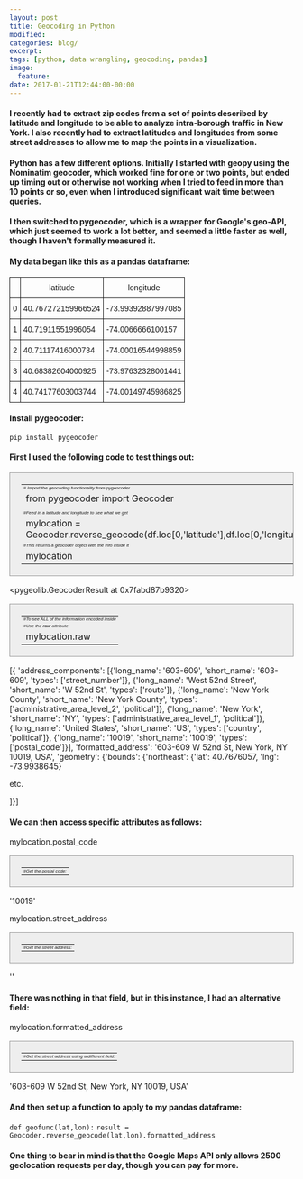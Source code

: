 ```yaml
---
layout: post
title: Geocoding in Python
modified:
categories: blog/
excerpt:
tags: [python, data wrangling, geocoding, pandas]
image:
  feature:
date: 2017-01-21T12:44:00-00:00
---
```

<style>
  .mytable 
  {
  background-color: #eee;
  border: 1px solid #999;
  display: block;
  padding: 20px;
  }
  .mytable .comment {
    padding-right: 30px 
    background-color: #ffccff;
    font-family: Arial,Courier,sans-serif;
    font-style: italic;
    font-color: yellow;
    font-size: 8; }
  .mytable .code {
    padding-right: 10px 
    background-color: #ffccff;
    font-family:Consolas,Monaco,Liberation Mono,DejaVu Sans Mono,Bitstream Vera Sans Mono;
    font-weight: bold;
    font-style: italic;
    font-color: black;
    font-size: 18; }
</style>


#### I recently had to extract zip codes from a set of points described by latitude and longitude to be able to analyze intra-borough traffic in New York. I also recently had to extract latitudes and longitudes from some street addresses to allow me to map the points in a visualization.


#### Python has a few different options. Initially I started with geopy using the Nominatim geocoder, which worked fine for one or two points, but ended up timing out or otherwise not working when I tried to feed in more than 10 points or so, even when I introduced significant wait time between queries.

#### I then switched to pygeocoder, which is a wrapper for Google's geo-API, which just seemed to work a lot better, and seemed a little faster as well, though I haven't formally measured it.

#### My data began like this as a pandas dataframe:

<style type="text/css">
.tg  {border-collapse:collapse;border-spacing:0;}
.tg td{font-family:Arial, sans-serif;font-size:14px;padding:10px 5px;border-style:solid;border-width:1px;overflow:hidden;word-break:normal;}
.tg th{font-family:Arial, sans-serif;font-size:14px;font-weight:normal;padding:10px 5px;border-style:solid;border-width:1px;overflow:hidden;word-break:normal;}
.tg .tg-yw4l{vertical-align:top}
</style>
<table class="tg">
  <tr>
    <th class="tg-yw4l"></th>
    <th class="tg-yw4l">latitude</th>
    <th class="tg-yw4l">longitude</th>
  </tr>
  <tr>
    <td class="tg-yw4l">0</td>
    <td class="tg-yw4l">40.767272159966524</td>
    <td class="tg-yw4l">-73.99392887997085</td>
  </tr>
  <tr>
    <td class="tg-yw4l">1</td>
    <td class="tg-yw4l">40.71911551996054</td>
    <td class="tg-yw4l">-74.0066666100157</td>
  </tr>
  <tr>
    <td class="tg-yw4l">2</td>
    <td class="tg-yw4l">40.71117416000734</td>
    <td class="tg-yw4l">-74.00016544998859</td>
  </tr>
  <tr>
    <td class="tg-yw4l">3</td>
    <td class="tg-yw4l">40.68382604000925</td>
    <td class="tg-yw4l">-73.97632328001441</td>
  </tr>
  <tr>
    <td class="tg-yw4l">4</td>
    <td class="tg-yw4l">40.74177603003744</td>
    <td class="tg-yw4l">-74.00149745986825</td>
  </tr>
</table>

#### Install pygeocoder:

`pip install pygeocoder`

#### First I used the following code to test things out:

<table class="mytable">
<tr> <td class="comment"># Import the geocoding functionality from pygeocoder</td> </tr>
<tr> <td>from pygeocoder import Geocoder</td> </tr>
<tr><td></td></tr>
<tr> <td class="comment">#Feed in a latitude and longitude to see what we get</td> </tr>
<tr><td>mylocation = Geocoder.reverse_geocode(df.loc[0,'latitude'],df.loc[0,'longitude']</td></tr>
<tr></tr>
<tr> <td class="comment">#This returns a geocoder object with the info inside it</td> </tr>
<tr> <td>mylocation</td> </tr>
</table>

<pygeolib.GeocoderResult at 0x7fabd87b9320>

<table class="mytable">
<tr> <td class="comment">#To see ALL of the information encoded inside</td> </tr>
<tr> <td class="comment">#Use the <strong>raw</strong> attribute</td> </tr>
<tr> <td>mylocation.raw</td> </tr>
</table>

[{
    'address_components': [{'long_name': '603-609',
    'short_name': '603-609',
    'types': ['street_number']},
   {'long_name': 'West 52nd Street',
    'short_name': 'W 52nd St',
    'types': ['route']},
   {'long_name': 'New York County',
    'short_name': 'New York County',
    'types': ['administrative_area_level_2', 'political']},
   {'long_name': 'New York',
    'short_name': 'NY',
    'types': ['administrative_area_level_1', 'political']},
   {'long_name': 'United States',
    'short_name': 'US',
    'types': ['country', 'political']},
   {'long_name': '10019', 'short_name': '10019', 'types': ['postal_code']}],
  'formatted_address': '603-609 W 52nd St, New York, NY 10019, USA',
  'geometry': {'bounds': {'northeast': {'lat': 40.7676057, 'lng': -73.9938645}
  
  etc.
  
  ]}]

#### We can then access specific attributes as follows:

<table class="mytable">
<tr> <td class="comment">#Get the postal code:</td> </tr>
<tr>mylocation.postal_code</tr>
</table>

'10019'

<table class="mytable">
<tr> <td class="comment">#Get the street address:</td> </tr>
<tr>mylocation.street_address</tr>
</table>

''

#### There was nothing in that field, but in this instance, I had an alternative field:

<table class="mytable">
<tr> <td class="comment">#Get the street address using a different field:</td> </tr>
<tr>mylocation.formatted_address</tr>
</table>

'603-609 W 52nd St, New York, NY 10019, USA'

#### And then set up a function to apply to my pandas dataframe:

`def geofunc(lat,lon):`
    `result = Geocoder.reverse_geocode(lat,lon).formatted_address`



#### One thing to bear in mind is that the Google Maps API only allows 2500 geolocation requests per day, though you can pay for more.